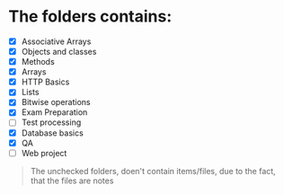 # The folders contains:

- [x] Associative Arrays
- [x] Objects and classes
- [x] Methods
- [x] Arrays
- [x] HTTP Basics
- [x] Lists
- [x] Bitwise operations
- [x] Exam Preparation
- [ ] Test processing 
- [x] Database basics
- [x] QA
- [ ] Web project

>The unchecked folders, doen't contain items/files, due to the fact, that the files are notes
